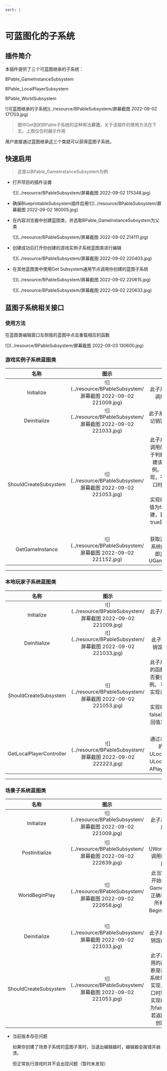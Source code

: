 ```yaml
---
sort: 1
---
```


# 可蓝图化的子系统

## 插件简介

本插件提供了三个可蓝图继承的子系统：

BPable_GameInstanceSubsystem

BPable_LocalPlayerSubsystem

BPable_WorldSubsystem

![可蓝图继承的子系统](../resource/BPableSubsystem/屏幕截图 2022-09-02 171703.jpg)

> 图中Get到的BPable子系统的这种用法**非法**，关于该插件的使用方法在下文。上图仅仅时展示作用

用户直接通过蓝图继承这三个类就可以获得蓝图子系统。

## 快速启用

> 这里以BPable_GameInstanceSubsystem为例

- 打开项目的插件设置

  ![](../resource/BPableSubsystem/屏幕截图 2022-09-02 175348.jpg)



- 确保BlueprintableSubsystem插件启用![](../resource/BPableSubsystem/屏幕截图 2022-09-02 180005.jpg)

- 在内容浏览器中创建蓝图类，并选取BPable_GameInstanceSubsystem为父类

  ![](../resource/BPableSubsystem/屏幕截图 2022-09-02 214111.jpg)

- 创建成功后打开你创建的游戏实例子系统蓝图类进行编辑

  ![](../resource/BPableSubsystem/屏幕截图 2022-09-02 220403.jpg)

- 在其他蓝图类中使用Get Subsystem通用节点调用你创建的蓝图子系统

  ![](../resource/BPableSubsystem/屏幕截图 2022-09-02 220615.jpg)

  ![](../resource/BPableSubsystem/屏幕截图 2022-09-02 220633.jpg)

## 蓝图子系统相关接口

###  使用方法

在蓝图类编辑窗口左侧我的蓝图中点击重载相应的函数

![](../resource/BPableSubsystem/屏幕截图 2022-09-03 130600.jpg)

### 游戏实例子系统蓝图类

|         名称          |                             图示                             |                             解释                             |
| :-------------------: | :----------------------------------------------------------: | :----------------------------------------------------------: |
|      Initialize       | ![](../resource/BPableSubsystem/屏幕截图 2022-09-02 221009.jpg) |                   此子系统创建后调用的事件                   |
|     Deinitialize      | ![](../resource/BPableSubsystem/屏幕截图 2022-09-02 221033.jpg) |               此子系统被GC标记销毁前调用的事件               |
| ShouldCreateSubsystem | ![](../resource/BPableSubsystem/屏幕截图 2022-09-02 221053.jpg) | 此子系统创建前调用的函数，用于判断是否要创建该子系统单例。  可以不实现，不实现该接口时默认为创建。<br>实现时，若返回值为false则不创建，若返回值为true则创建。请留意 |
|    GetGameInstance    | ![](../resource/BPableSubsystem/屏幕截图 2022-09-02 221152.jpg) |      获取游戏实例子系统的Outer，即游戏实例UGameInstance      |

---

### 本地玩家子系统蓝图类

|           名称           |                             图示                             |                             解释                             |
| :----------------------: | :----------------------------------------------------------: | :----------------------------------------------------------: |
|        Initialize        | ![](../resource/BPableSubsystem/屏幕截图 2022-09-02 221009.jpg) |                   此子系统创建后调用的事件                   |
|       Deinitialize       | ![](../resource/BPableSubsystem/屏幕截图 2022-09-02 221033.jpg) |               此子系统被GC标记销毁前调用的事件               |
|  ShouldCreateSubsystem   | ![](../resource/BPableSubsystem/屏幕截图 2022-09-02 221053.jpg) | 此子系统创建前调用的函数，用于判断是否要创建该子系统单例。  可以不实现，不实现该接口时默认为创建。<br>实现时，若返回值为false则不创建，若返回值为true则创建。请留意 |
| GetLocalPlayerController | ![](../resource/BPableSubsystem/屏幕截图 2022-09-02 222223.jpg) | 通过本地玩家子系统的Outer，即ULocalPlayer，获取ULocalPlayer对应的APlayerController。 |

---

### 场景子系统蓝图类

|         名称          |                             图示                             |                             解释                             |
| :-------------------: | :----------------------------------------------------------: | :----------------------------------------------------------: |
|      Initialize       | ![](../resource/BPableSubsystem/屏幕截图 2022-09-02 221009.jpg) |                   此子系统创建后调用的事件                   |
|    PostInitialize     | ![](../resource/BPableSubsystem/屏幕截图 2022-09-02 222639.jpg) |       此所有UWorldSubsystem调用Initialize后调用的事件        |
|    WorldBeginPlay     | ![](../resource/BPableSubsystem/屏幕截图 2022-09-02 222658.jpg) | 此当World准备好开始Gameplay、Gamemode转换到正确状态前和调用所有的Actor的Beginplay前调用的事 |
|     Deinitialize      | ![](../resource/BPableSubsystem/屏幕截图 2022-09-02 221033.jpg) |               此子系统被GC标记销毁前调用的事件               |
| ShouldCreateSubsystem | ![](../resource/BPableSubsystem/屏幕截图 2022-09-02 221053.jpg) | 此子系统创建前调用的函数，用于判断是否要创建该子系统单例。  可以不实现，不实现该接口时默认为创建。<br>实现时，若返回值为false则不创建，若返回值为true则创建。请留意 |

- 当前版本存在问题

  如果你创建了场景子系统的蓝图子类时，当退出编辑器时，编辑器会报错并崩溃。 

  但正常执行游戏时并不会出现问题（暂时未发现）